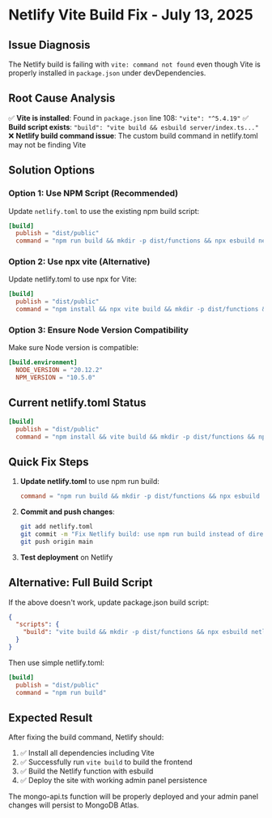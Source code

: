 # Netlify Vite Build Fix - July 13, 2025

## Issue Diagnosis
The Netlify build is failing with `vite: command not found` even though Vite is properly installed in `package.json` under devDependencies.

## Root Cause Analysis
✅ **Vite is installed**: Found in `package.json` line 108: `"vite": "^5.4.19"`
✅ **Build script exists**: `"build": "vite build && esbuild server/index.ts..."`
❌ **Netlify build command issue**: The custom build command in netlify.toml may not be finding Vite

## Solution Options

### Option 1: Use NPM Script (Recommended)
Update `netlify.toml` to use the existing npm build script:

```toml
[build]
  publish = "dist/public"
  command = "npm run build && mkdir -p dist/functions && npx esbuild netlify/functions/mongo-api.ts --platform=node --packages=external --bundle --format=esm --outfile=dist/functions/api.js"
```

### Option 2: Use npx vite (Alternative)
Update netlify.toml to use npx for Vite:

```toml
[build]
  publish = "dist/public"
  command = "npm install && npx vite build && mkdir -p dist/functions && npx esbuild netlify/functions/mongo-api.ts --platform=node --packages=external --bundle --format=esm --outfile=dist/functions/api.js"
```

### Option 3: Ensure Node Version Compatibility
Make sure Node version is compatible:

```toml
[build.environment]
  NODE_VERSION = "20.12.2"
  NPM_VERSION = "10.5.0"
```

## Current netlify.toml Status
```toml
[build]
  publish = "dist/public"
  command = "npm install && vite build && mkdir -p dist/functions && npx esbuild netlify/functions/mongo-api.ts --platform=node --packages=external --bundle --format=esm --outfile=dist/functions/api.js"
```

## Quick Fix Steps

1. **Update netlify.toml** to use npm run build:
   ```toml
   command = "npm run build && mkdir -p dist/functions && npx esbuild netlify/functions/mongo-api.ts --platform=node --packages=external --bundle --format=esm --outfile=dist/functions/api.js"
   ```

2. **Commit and push changes**:
   ```bash
   git add netlify.toml
   git commit -m "Fix Netlify build: use npm run build instead of direct vite command"
   git push origin main
   ```

3. **Test deployment** on Netlify

## Alternative: Full Build Script
If the above doesn't work, update package.json build script:

```json
{
  "scripts": {
    "build": "vite build && mkdir -p dist/functions && npx esbuild netlify/functions/mongo-api.ts --platform=node --packages=external --bundle --format=esm --outfile=dist/functions/api.js"
  }
}
```

Then use simple netlify.toml:
```toml
[build]
  publish = "dist/public"
  command = "npm run build"
```

## Expected Result
After fixing the build command, Netlify should:
1. ✅ Install all dependencies including Vite
2. ✅ Successfully run `vite build` to build the frontend
3. ✅ Build the Netlify function with esbuild
4. ✅ Deploy the site with working admin panel persistence

The mongo-api.ts function will be properly deployed and your admin panel changes will persist to MongoDB Atlas.